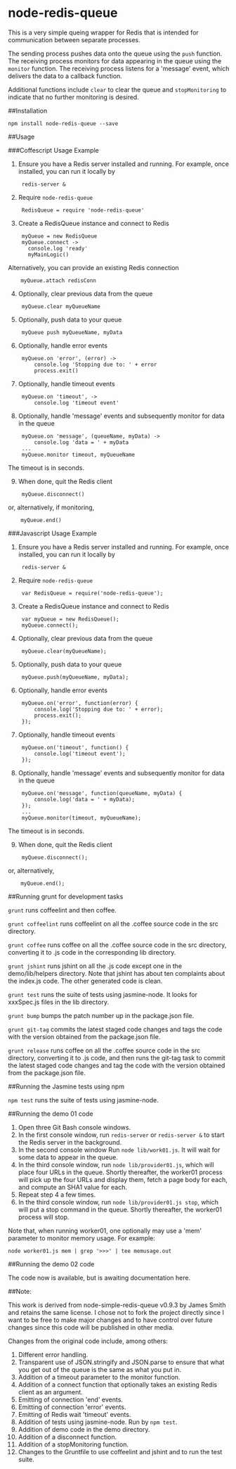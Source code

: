 node-redis-queue
=======

This is a very simple queing wrapper for Redis that is intended for communication between separate processes.

The sending process pushes data onto the queue using the `push` function. The receiving process monitors for data
appearing in the queue using the `monitor` function. The receiving process listens for a 'message' event, which
delivers the data to a callback function.

Additional functions include `clear` to clear the queue and `stopMonitoring` to indicate that no further monitoring
is desired.

##Installation

    npm install node-redis-queue --save

##Usage

###Coffescript Usage Example

1. Ensure you have a Redis server installed and running. For example, once installed, you can run it locally by

        redis-server &

2. Require `node-redis-queue`

        RedisQueue = require 'node-redis-queue'

3. Create a RedisQueue instance and connect to Redis

        myQueue = new RedisQueue  
        myQueue.connect ->
          console.log 'ready'
          myMainLogic()

  Alternatively, you can provide an existing Redis connection

        myQueue.attach redisConn

4. Optionally, clear previous data from the queue

        myQueue.clear myQueueName

5. Optionally, push data to your queue

        myQueue push myQueueName, myData

6. Optionally, handle error events

        myQueue.on 'error', (error) ->  
            console.log 'Stopping due to: ' + error  
            process.exit()

7. Optionally, handle timeout events

        myQueue.on 'timeout', ->  
            console.log 'timeout event'

8. Optionally, handle 'message' events and subsequently monitor for data in the queue

        myQueue.on 'message', (queueName, myData) ->  
            console.log 'data = ' + myData 
        ...  
        myQueue.monitor timeout, myQueueName

  The timeout is in seconds.

9. When done, quit the Redis client

        myQueue.disconnect()

  or, alternatively, if monitoring,

        myQueue.end()

###Javascript Usage Example

1. Ensure you have a Redis server installed and running. For example, once installed, you can run it locally by

        redis-server &

2. Require `node-redis-queue`

        var RedisQueue = require('node-redis-queue');


3. Create a RedisQueue instance and connect to Redis

        var myQueue = new RedisQueue();  
        myQueue.connect();

4. Optionally, clear previous data from the queue

        myQueue.clear(myQueueName);

5. Optionally, push data to your queue

        myQueue.push(myQueueName, myData);

6. Optionally, handle error events

        myQueue.on('error', function(error) {  
            console.log('Stopping due to: ' + error);  
            process.exit();
        });

7. Optionally, handle timeout events

        myQueue.on('timeout', function() {  
            console.log('timeout event');
        });

8. Optionally, handle 'message' events and subsequently monitor for data in the queue

        myQueue.on('message', function(queueName, myData) {  
            console.log('data = ' + myData); 
        });
        ...  
        myQueue.monitor(timeout, myQueueName);

  The timeout is in seconds.

9. When done, quit the Redis client

        myQueue.disconnect();

  or, alternatively,

        myQueue.end();

##Running grunt for development tasks

`grunt` runs coffeelint and then coffee.

`grunt coffeelint` runs coffeelint on all the .coffee source code in the src directory.

`grunt coffee` runs coffee on all the .coffee source code in the src directory, converting it to .js code in the
corresponding lib directory.

`grunt jshint` runs jshint on all the .js code except one in the demo/lib/helpers directory. Note that jshint has about
ten complaints about the index.js code. The other generated code is clean.

`grunt test` runs the suite of tests using jasmine-node. It looks for xxxSpec.js files in the lib directory.

`grunt bump` bumps the patch number up in the package.json file.

`grunt git-tag` commits the latest staged code changes and tags the code with the version obtained from the package.json file.

`grunt release` runs coffee on all the .coffee source code in the src directory, converting it to .js code, and
then runs the git-tag task to commit the latest staged code changes and tag the code with the version obtained from the
package.json file.

##Running the Jasmine tests using npm

`npm test` runs the suite of tests using jasmine-node.

##Running the demo 01 code

1. Open three Git Bash console windows.
2. In the first console window, run `redis-server` or `redis-server &` to start the Redis server in the background.
3. In the second console window Run `node lib/work01.js`. It will wait for some data to appear in the queue.
4. In the third console window, run `node lib/provider01.js`, which will place four URLs in the queue. Shortly
   thereafter, the worker01 process will pick up the four URLs and display them, fetch a page body for each, and compute an SHA1 value for each.
5. Repeat step 4 a few times.
6. In the third console window, run `node lib/provider01.js stop`, which will put a stop command in the queue. Shortly
   thereafter, the worker01 process will stop.

Note that, when running worker01, one optionally may use a 'mem' parameter to monitor memory usage. For example:

`node worker01.js mem | grep '>>>' | tee memusage.out`

##Running the demo 02 code

The code now is available, but is awaiting documentation here.

##Note:

This work is derived from node-simple-redis-queue v0.9.3 by James Smith and
retains the same license. I chose not to fork the project directly since I
want to be free to make major changes and to have control over future changes
since this code will be published in other media.

Changes from the original code include, among others:

1. Different error handling.
2. Transparent use of JSON.stringify and JSON.parse to ensure
   that what you get out of the queue is the same as what you put in.
3. Addition of a timeout parameter to the monitor function.
4. Addition of a connect function that optionally takes an existing Redis client as an argument.
5. Emitting of connection 'end' events.
6. Emitting of connection 'error' events.
7. Emitting of Redis wait 'timeout' events.
8. Addition of tests using jasmine-node. Run by `npm test`.
9. Addition of demo code in the demo directory.
10. Addition of a disconnect function.
11. Addition of a stopMonitoring function.
12. Changes to the Gruntfile to use coffeelint and jshint and to run the test suite.


